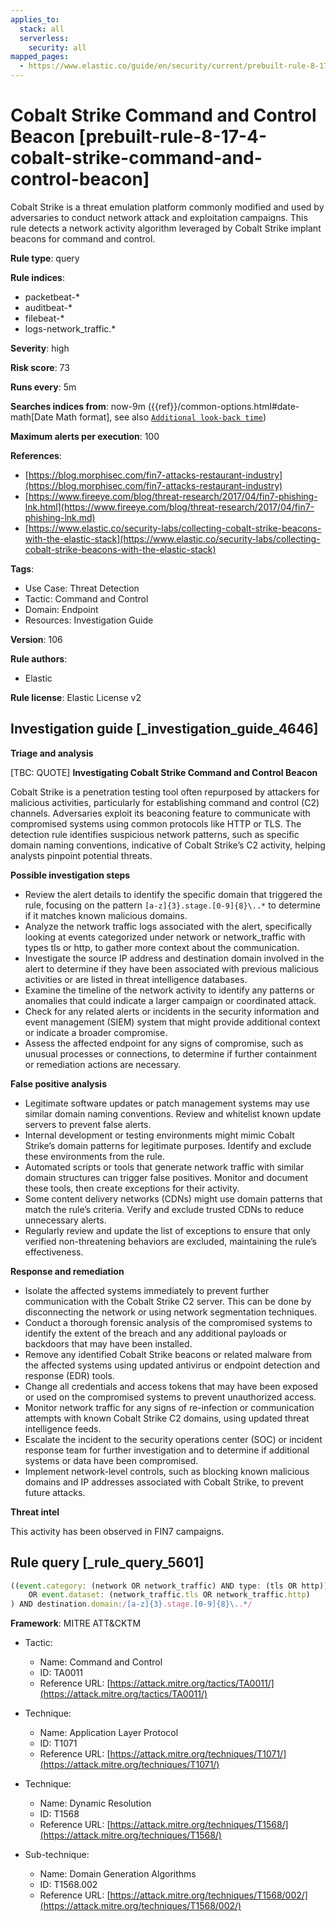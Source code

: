 ```yaml
---
applies_to:
  stack: all
  serverless:
    security: all
mapped_pages:
  - https://www.elastic.co/guide/en/security/current/prebuilt-rule-8-17-4-cobalt-strike-command-and-control-beacon.html
---
```


# Cobalt Strike Command and Control Beacon [prebuilt-rule-8-17-4-cobalt-strike-command-and-control-beacon]

Cobalt Strike is a threat emulation platform commonly modified and used by adversaries to conduct network attack and exploitation campaigns. This rule detects a network activity algorithm leveraged by Cobalt Strike implant beacons for command and control.

**Rule type**: query

**Rule indices**:

* packetbeat-*
* auditbeat-*
* filebeat-*
* logs-network_traffic.*

**Severity**: high

**Risk score**: 73

**Runs every**: 5m

**Searches indices from**: now-9m ({{ref}}/common-options.html#date-math[Date Math format], see also [`Additional look-back time`](docs-content://solutions/security/detect-and-alert/create-detection-rule.md#rule-schedule))

**Maximum alerts per execution**: 100

**References**:

* [https://blog.morphisec.com/fin7-attacks-restaurant-industry](https://blog.morphisec.com/fin7-attacks-restaurant-industry)
* [https://www.fireeye.com/blog/threat-research/2017/04/fin7-phishing-lnk.html](https://www.fireeye.com/blog/threat-research/2017/04/fin7-phishing-lnk.md)
* [https://www.elastic.co/security-labs/collecting-cobalt-strike-beacons-with-the-elastic-stack](https://www.elastic.co/security-labs/collecting-cobalt-strike-beacons-with-the-elastic-stack)

**Tags**:

* Use Case: Threat Detection
* Tactic: Command and Control
* Domain: Endpoint
* Resources: Investigation Guide

**Version**: 106

**Rule authors**:

* Elastic

**Rule license**: Elastic License v2

## Investigation guide [_investigation_guide_4646]

**Triage and analysis**

[TBC: QUOTE]
**Investigating Cobalt Strike Command and Control Beacon**

Cobalt Strike is a penetration testing tool often repurposed by attackers for malicious activities, particularly for establishing command and control (C2) channels. Adversaries exploit its beaconing feature to communicate with compromised systems using common protocols like HTTP or TLS. The detection rule identifies suspicious network patterns, such as specific domain naming conventions, indicative of Cobalt Strike’s C2 activity, helping analysts pinpoint potential threats.

**Possible investigation steps**

* Review the alert details to identify the specific domain that triggered the rule, focusing on the pattern `[a-z]{3}.stage.[0-9]{8}\..*` to determine if it matches known malicious domains.
* Analyze the network traffic logs associated with the alert, specifically looking at events categorized under network or network_traffic with types tls or http, to gather more context about the communication.
* Investigate the source IP address and destination domain involved in the alert to determine if they have been associated with previous malicious activities or are listed in threat intelligence databases.
* Examine the timeline of the network activity to identify any patterns or anomalies that could indicate a larger campaign or coordinated attack.
* Check for any related alerts or incidents in the security information and event management (SIEM) system that might provide additional context or indicate a broader compromise.
* Assess the affected endpoint for any signs of compromise, such as unusual processes or connections, to determine if further containment or remediation actions are necessary.

**False positive analysis**

* Legitimate software updates or patch management systems may use similar domain naming conventions. Review and whitelist known update servers to prevent false alerts.
* Internal development or testing environments might mimic Cobalt Strike’s domain patterns for legitimate purposes. Identify and exclude these environments from the rule.
* Automated scripts or tools that generate network traffic with similar domain structures can trigger false positives. Monitor and document these tools, then create exceptions for their activity.
* Some content delivery networks (CDNs) might use domain patterns that match the rule’s criteria. Verify and exclude trusted CDNs to reduce unnecessary alerts.
* Regularly review and update the list of exceptions to ensure that only verified non-threatening behaviors are excluded, maintaining the rule’s effectiveness.

**Response and remediation**

* Isolate the affected systems immediately to prevent further communication with the Cobalt Strike C2 server. This can be done by disconnecting the network or using network segmentation techniques.
* Conduct a thorough forensic analysis of the compromised systems to identify the extent of the breach and any additional payloads or backdoors that may have been installed.
* Remove any identified Cobalt Strike beacons or related malware from the affected systems using updated antivirus or endpoint detection and response (EDR) tools.
* Change all credentials and access tokens that may have been exposed or used on the compromised systems to prevent unauthorized access.
* Monitor network traffic for any signs of re-infection or communication attempts with known Cobalt Strike C2 domains, using updated threat intelligence feeds.
* Escalate the incident to the security operations center (SOC) or incident response team for further investigation and to determine if additional systems or data have been compromised.
* Implement network-level controls, such as blocking known malicious domains and IP addresses associated with Cobalt Strike, to prevent future attacks.

**Threat intel**

This activity has been observed in FIN7 campaigns.


## Rule query [_rule_query_5601]

```js
((event.category: (network OR network_traffic) AND type: (tls OR http))
    OR event.dataset: (network_traffic.tls OR network_traffic.http)
) AND destination.domain:/[a-z]{3}.stage.[0-9]{8}\..*/
```

**Framework**: MITRE ATT&CKTM

* Tactic:

    * Name: Command and Control
    * ID: TA0011
    * Reference URL: [https://attack.mitre.org/tactics/TA0011/](https://attack.mitre.org/tactics/TA0011/)

* Technique:

    * Name: Application Layer Protocol
    * ID: T1071
    * Reference URL: [https://attack.mitre.org/techniques/T1071/](https://attack.mitre.org/techniques/T1071/)

* Technique:

    * Name: Dynamic Resolution
    * ID: T1568
    * Reference URL: [https://attack.mitre.org/techniques/T1568/](https://attack.mitre.org/techniques/T1568/)

* Sub-technique:

    * Name: Domain Generation Algorithms
    * ID: T1568.002
    * Reference URL: [https://attack.mitre.org/techniques/T1568/002/](https://attack.mitre.org/techniques/T1568/002/)



